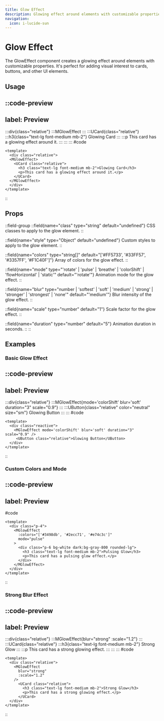 ```yaml
---
title: Glow Effect
description: Glowing effect around elements with customizable properties.
navigation:
  icon: i-lucide-sun
---
```


# Glow Effect

The GlowEffect component creates a glowing effect around elements with customizable properties. It's perfect for adding visual interest to cards, buttons, and other UI elements.

## Usage

::code-preview
---
label: Preview
---
  :::div{class="relative"}
    :::MGlowEffect
    :::
      :::UCard{class="relative"}
        :::h3{class="text-lg font-medium mb-2"}
          Glowing Card
        :::
        :::p
        This card has a glowing effect around it.
        :::
      :::
  :::
#code
```vue
<template>
  <div class="relative">
  <MGlowEffect>
    <UCard class="relative">
      <h3 class="text-lg font-medium mb-2">Glowing Card</h3>
      <p>This card has a glowing effect around it.</p>
    </UCard>
  </MGlowEffect>
  </div>
</template>
```
::

## Props

::field-group
  ::field{name="class" type="string" default="undefined"}
  CSS classes to apply to the glow element.
  ::
  
  ::field{name="style" type="Object" default="undefined"}
  Custom styles to apply to the glow element.
  ::
  
  ::field{name="colors" type="string[]" default="['#FF5733', '#33FF57', '#3357FF', '#F1C40F']"}
  Array of colors for the glow effect.
  ::
  
  ::field{name="mode" type="'rotate' | 'pulse' | 'breathe' | 'colorShift' | 'flowHorizontal' | 'static'" default="'rotate'"}
  Animation mode for the glow effect.
  ::
  
  ::field{name="blur" type="number | 'softest' | 'soft' | 'medium' | 'strong' | 'stronger' | 'strongest' | 'none'" default="'medium'"}
  Blur intensity of the glow effect.
  ::
  
  ::field{name="scale" type="number" default="1"}
  Scale factor for the glow effect.
  ::
  
  ::field{name="duration" type="number" default="5"}
  Animation duration in seconds.
  ::
::

## Examples

### Basic Glow Effect

::code-preview
---
label: Preview
---
  :::div{class="relative"}
    :::MGlowEffect{mode='colorShift' blur='soft' duration="3" scale="0.9"}
    :::
      :::UButton{class="relative" color="neutral" size="sm"}
        Glowing Button
      :::
  :::
#code
```vue
<template>
  <div class="reactive">
    <MGlowEffect mode='colorShift' blur='soft' duration="3" scale="0.9" />
     <UButton class="relative">Glowing Button</UButton>
  </div>
</template>
```
::

### Custom Colors and Mode

::code-preview
---
label: Preview
---
  <!-- :::div{class="p-4"}
    :::MGlowEffect{:colors="['#3498db', '#2ecc71', '#e74c3c']" mode="pulse"}
      :::div{class="p-6 bg-white dark:bg-gray-800 rounded-lg"}
        :::h3{class="text-lg font-medium mb-2"}
        Pulsing Glow
        :::
        :::p
        This card has a pulsing glow effect.
        :::
      :::
    :::
  ::: -->
#code
```vue
<template>
  <div class="p-4">
    <MGlowEffect 
      :colors="['#3498db', '#2ecc71', '#e74c3c']" 
      mode="pulse"
    >
      <div class="p-6 bg-white dark:bg-gray-800 rounded-lg">
        <h3 class="text-lg font-medium mb-2">Pulsing Glow</h3>
        <p>This card has a pulsing glow effect.</p>
      </div>
    </MGlowEffect>
  </div>
</template>
```
::

### Strong Blur Effect

::code-preview
---
label: Preview
---
  :::div{class="relative"}
    :::MGlowEffect{blur="strong" :scale="1.2"}
    :::
      :::UCard{class="relative"}
        :::h3{class="text-lg font-medium mb-2"}
        Strong Glow
        :::
        :::p
        This card has a strong glowing effect.
        :::
      :::
  :::
#code
```vue
<template>
  <div class="relative">
    <MGlowEffect 
      blur="strong" 
      :scale="1.2"
    />
      <UCard class="relative">
        <h3 class="text-lg font-medium mb-2">Strong Glow</h3>
        <p>This card has a strong glowing effect.</p>
      </UCard>
  </div>
</template>
```
::